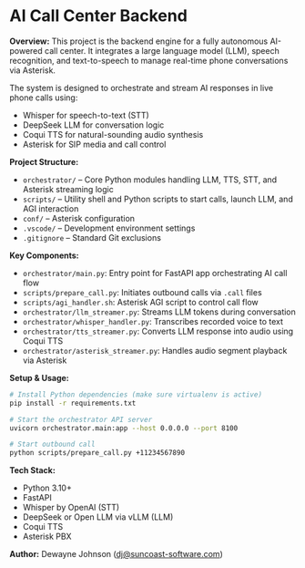 # AI Call Center Backend

**Overview:**
This project is the backend engine for a fully autonomous AI-powered call center. It integrates a large language model (LLM), speech recognition, and text-to-speech to manage real-time phone conversations via Asterisk.

The system is designed to orchestrate and stream AI responses in live phone calls using:
- Whisper for speech-to-text (STT)
- DeepSeek LLM for conversation logic
- Coqui TTS for natural-sounding audio synthesis
- Asterisk for SIP media and call control

**Project Structure:**
- `orchestrator/` – Core Python modules handling LLM, TTS, STT, and Asterisk streaming logic
- `scripts/` – Utility shell and Python scripts to start calls, launch LLM, and AGI interaction
- `conf/` – Asterisk configuration
- `.vscode/` – Development environment settings
- `.gitignore` – Standard Git exclusions

**Key Components:**
- `orchestrator/main.py`: Entry point for FastAPI app orchestrating AI call flow
- `scripts/prepare_call.py`: Initiates outbound calls via `.call` files
- `scripts/agi_handler.sh`: Asterisk AGI script to control call flow
- `orchestrator/llm_streamer.py`: Streams LLM tokens during conversation
- `orchestrator/whisper_handler.py`: Transcribes recorded voice to text
- `orchestrator/tts_streamer.py`: Converts LLM response into audio using Coqui TTS
- `orchestrator/asterisk_streamer.py`: Handles audio segment playback via Asterisk

**Setup & Usage:**
```bash
# Install Python dependencies (make sure virtualenv is active)
pip install -r requirements.txt

# Start the orchestrator API server
uvicorn orchestrator.main:app --host 0.0.0.0 --port 8100

# Start outbound call
python scripts/prepare_call.py +11234567890
```

**Tech Stack:**
- Python 3.10+
- FastAPI
- Whisper by OpenAI (STT)
- DeepSeek or Open LLM via vLLM (LLM)
- Coqui TTS
- Asterisk PBX

**Author:**
Dewayne Johnson (<dj@suncoast-software.com>)
